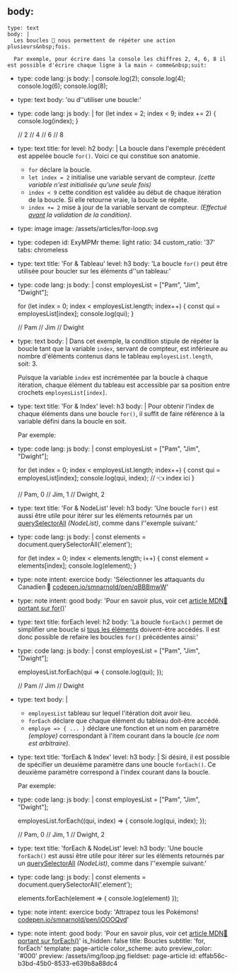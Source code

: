 body:
  -
    type: text
    body: |
      Les boucles 🔁 nous permettent de répéter une action plusieurs&nbsp;fois.
      
      Par exemple, pour écrire dans la console les chiffres 2, 4, 6, 8 il est possible d'écrire chaque ligne à la main ✍️ comme&nbsp;suit:
  -
    type: code
    lang: js
    body: |
      console.log(2);
      console.log(4);
      console.log(6);
      console.log(8);
  -
    type: text
    body: 'ou d''utiliser une&nbsp;boucle:'
  -
    type: code
    lang: js
    body: |
      for (let index = 2; index < 9; index += 2) {
        console.log(index);
      }
      
      // 2
      // 4
      // 6
      // 8
  -
    type: text
    title: for
    level: h2
    body: |
      La boucle dans l'exemple précédent est appelée boucle&nbsp;`for()`. Voici ce qui constitue son anatomie.
      
      - `for` déclare la&nbsp;boucle.
      - `let index = 2` initialise une variable servant de compteur. _(cette variable n'est initialisée qu'une seule&nbsp;fois)_
      - `index < 9` cette condition est validée au début de chaque itération de la boucle. Si elle retourne vraie, la boucle se&nbsp;répète.
      - `index += 2` mise à jour de la variable servant de compteur. _(Effectué <u>avant</u> la validation de la condition)_.
  -
    type: image
    image: /assets/articles/for-loop.svg
  -
    type: codepen
    id: ExyMPMr
    theme: light
    ratio: 34
    custom_ratio: '37'
    tabs: chromeless
  -
    type: text
    title: 'For & Tableau'
    level: h3
    body: 'La boucle `for()` peut être utilisée pour boucler sur les éléments d''un&nbsp;tableau:'
  -
    type: code
    lang: js
    body: |
      const employesList = ["Pam", "Jim", "Dwight"];
      
      for (let index = 0; index < employesList.length; index++) {
        const qui = employesList[index];
        console.log(qui);
      }
      
      // Pam
      // Jim
      // Dwight
  -
    type: text
    body: |
      Dans cet exemple, la condition stipule de répéter la boucle tant que la variable `index`, servant de compteur, est inférieure au nombre d'éléments contenus dans le tableau `employesList.length`, soit:&nbsp;3. 
      
      Puisque la variable `index` est incrémentée par la boucle à chaque itération, chaque élément du tableau  est accessible par sa position entre crochets&nbsp;`employesList[index]`.
  -
    type: text
    title: 'For & Index'
    level: h3
    body: |
      Pour obtenir l'index de chaque éléments dans une boucle `for()`, il suffit de faire référence à la variable défini dans la boucle en&nbsp;soit.
      
      Par exemple:
  -
    type: code
    lang: js
    body: |
      const employesList = ["Pam", "Jim", "Dwight"];
      
      for (let index = 0; index < employesList.length; index++) {
        const qui = employesList[index];
        console.log(qui, index); // 👈 index ici
      }
      
      // Pam, 0
      // Jim, 1
      // Dwight, 2
  -
    type: text
    title: 'For & NodeList'
    level: h3
    body: 'Une boucle `for()` est aussi être utile pour itérer sur les éléments retournés par un [querySelectorAll](selectors-api#queryselectorall) _(NodeList)_, comme dans l''exemple&nbsp;suivant:'
  -
    type: code
    lang: js
    body: |
      const elements = document.querySelectorAll('.element');
      
      for (let index = 0; index < elements.length; i++) {
        const element = elements[index];
        console.log(element);
      }
  -
    type: note
    intent: exercice
    body: 'Sélectionner les attaquants du Canadien&thinsp;🏒 [codepen.io/smnarnold/pen/qBBBmwW](https://codepen.io/smnarnold/pen/qBBBmwW?editors=0010)'
  -
    type: note
    intent: good
    body: 'Pour en savoir plus, voir cet [article MDN🦖 portant sur&nbsp;for()](https://developer.mozilla.org/fr/docs/Web/JavaScript/Reference/Instructions/for)'
  -
    type: text
    title: forEach
    level: h2
    body: 'La boucle `forEach()` permet de simplifier une boucle si <u>tous les éléments</u> doivent-être accédés. Il est donc possible de refaire les boucles `for()` précédentes&nbsp;ainsi:'
  -
    type: code
    lang: js
    body: |
      const employesList = ["Pam", "Jim", "Dwight"];
      
      employesList.forEach(qui => {
        console.log(qui);
      });
      
      // Pam
      // Jim
      // Dwight
  -
    type: text
    body: |
      - `employesList` tableau sur lequel l'itération doit avoir&nbsp;lieu.
      - `forEach` déclare que chaque élément du tableau doit-être&nbsp;accédé.
      - `employe => { ... }` déclare une fonction et un nom en paramètre _(employe)_ correspondant à l'item courant dans la&nbsp;boucle _(ce nom est&nbsp;arbitraire)_.
  -
    type: text
    title: 'forEach & Index'
    level: h3
    body: |
      Si désiré, il est possible de spécifier un deuxième paramètre dans une boucle `forEach()`. Ce deuxième paramètre correspond à l'index courant dans la&nbsp;boucle.
      
      Par exemple:
  -
    type: code
    lang: js
    body: |
      const employesList = ["Pam", "Jim", "Dwight"];
      
      employesList.forEach((qui, index) => {
        console.log(qui, index);
      });
      
      // Pam, 0
      // Jim, 1
      // Dwight, 2
  -
    type: text
    title: 'forEach & NodeList'
    level: h3
    body: 'Une boucle `forEach()` est aussi être utile pour itérer sur les éléments retournés par un [querySelectorAll](selectors-api#queryselectorall) _(NodeList)_, comme dans l''exemple&nbsp;suivant:'
  -
    type: code
    lang: js
    body: |
      const elements = document.querySelectorAll('.element');
      
      elements.forEach(element => {
        console.log(element)
      });
  -
    type: note
    intent: exercice
    body: 'Attrapez tous les Pokémons! [codepen.io/smnarnold/pen/jOOOQvd](https://codepen.io/smnarnold/pen/jOOOQvd?editors=0010)'
  -
    type: note
    intent: good
    body: 'Pour en savoir plus, voir cet [article MDN🦖 portant sur&nbsp;forEach()](https://developer.mozilla.org/fr/docs/Web/JavaScript/Reference/Objets_globaux/Array/forEach)'
is_hidden: false
title: Boucles
subtitle: 'for, forEach'
template: page-article
color_scheme: auto
preview_color: '#000'
preview: /assets/img/loop.jpg
fieldset: page-article
id: effab56c-b3bd-45b0-8533-e639b8a88dc4
